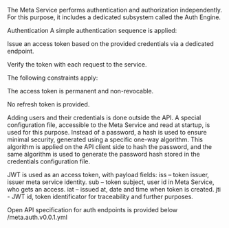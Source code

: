 The Meta Service performs authentication and authorization independently. For this purpose, it includes a dedicated subsystem called the Auth Engine.

Authentication
A simple authentication sequence is applied:

Issue an access token based on the provided credentials via a dedicated endpoint.

Verify the token with each request to the service.

The following constraints apply:

The access token is permanent and non-revocable.

No refresh token is provided.

Adding users and their credentials is done outside the API. A special configuration file, accessible to the Meta Service and read at startup, is used for this purpose.
Instead of a password, a hash is used to ensure minimal security, generated using a specific one-way algorithm. This algorithm is applied on the API client side to hash the password, and the same algorithm is used to generate the password hash stored in the credentials configuration file.

JWT is used as an access token, with payload fields:
iss – token issuer, issuer meta service identity.
sub – token subject, user id in Meta Service, who gets an access.
iat – issued at, date and time when token is created.
jti - JWT id, token identificator for traceability and further purposes.

Open API specification for auth endpoints is provided below /meta.auth.v0.0.1.yml

